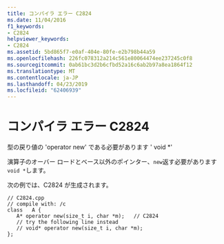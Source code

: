 ```yaml
---
title: コンパイラ エラー C2824
ms.date: 11/04/2016
f1_keywords:
- C2824
helpviewer_keywords:
- C2824
ms.assetid: 5bd865f7-e0af-404e-80fe-e2b798b44a59
ms.openlocfilehash: 226fc078312a214c561e80064474ee237245c0f8
ms.sourcegitcommit: 0ab61bc3d2b6cfbd52a16c6ab2b97a8ea1864f12
ms.translationtype: MT
ms.contentlocale: ja-JP
ms.lasthandoff: 04/23/2019
ms.locfileid: "62406939"
---
```

# <a name="compiler-error-c2824"></a>コンパイラ エラー C2824

型の戻り値の 'operator new' である必要があります ' void *'

演算子のオーバー ロードとベース以外のポインター、`new`返す必要があります`void *`します。

次の例では、C2824 が生成されます。

```
// C2824.cpp
// compile with: /c
class   A {
   A* operator new(size_t i, char *m);   // C2824
   // try the following line instead
   // void* operator new(size_t i, char *m);
};
```